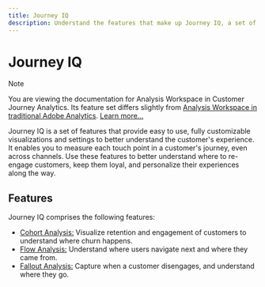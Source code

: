 ```yaml
---
title: Journey IQ
description: Understand the features that make up Journey IQ, a set of features that are a part of Adobe Analytics.
---
```


# Journey IQ

>[!NOTE]
>
>You are viewing the documentation for Analysis Workspace in Customer Journey Analytics. Its feature set differs slightly from [Analysis Workspace in traditional Adobe Analytics](https://docs.adobe.com/content/help/en/analytics/analyze/analysis-workspace/home.html). [Learn more...](/help/getting-started/cja-aa.md)

Journey IQ is a set of features that provide easy to use, fully customizable visualizations and settings to better understand the customer's experience. It enables you to measure each touch point in a customer's journey, even across channels. Use these features to better understand where to re-engage customers, keep them loyal, and personalize their experiences along the way.

## Features

Journey IQ comprises the following features:

* [Cohort Analysis:](visualizations/cohort-table/cohort-analysis.md) Visualize retention and engagement of customers to understand where churn happens.
* [Flow Analysis:](visualizations/c-flow/flow.md) Understand where users navigate next and where they came from.
* [Fallout Analysis:](visualizations/fallout/fallout-flow.md) Capture when a customer disengages, and understand where they go.

